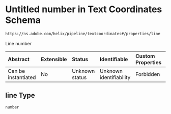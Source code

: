 # Untitled number in Text Coordinates Schema

```txt
https://ns.adobe.com/helix/pipeline/textcoordinates#/properties/line
```

Line number

| Abstract            | Extensible | Status         | Identifiable            | Custom Properties | Additional Properties | Access Restrictions | Defined In                                                                         |
| :------------------ | :--------- | :------------- | :---------------------- | :---------------- | :-------------------- | :------------------ | :--------------------------------------------------------------------------------- |
| Can be instantiated | No         | Unknown status | Unknown identifiability | Forbidden         | Allowed               | none                | [textcoordinates.schema.json*](textcoordinates.schema.json "open original schema") |

## line Type

`number`

